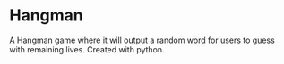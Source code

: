 # Hangman
A Hangman game where it will output a random word for users to guess with remaining lives. Created with python.

